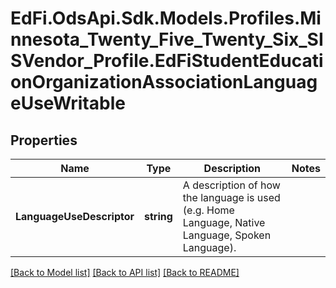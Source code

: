 # EdFi.OdsApi.Sdk.Models.Profiles.Minnesota_Twenty_Five_Twenty_Six_SISVendor_Profile.EdFiStudentEducationOrganizationAssociationLanguageUseWritable

## Properties

Name | Type | Description | Notes
------------ | ------------- | ------------- | -------------
**LanguageUseDescriptor** | **string** | A description of how the language is used (e.g. Home Language, Native Language, Spoken Language). | 

[[Back to Model list]](../README.md#documentation-for-models) [[Back to API list]](../README.md#documentation-for-api-endpoints) [[Back to README]](../README.md)

